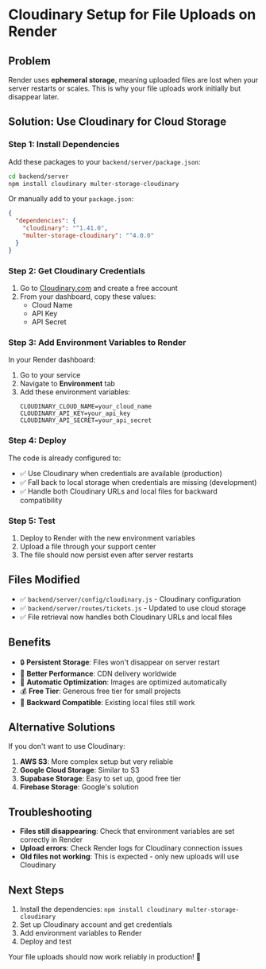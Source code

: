 # Cloudinary Setup for File Uploads on Render

## Problem
Render uses **ephemeral storage**, meaning uploaded files are lost when your server restarts or scales. This is why your file uploads work initially but disappear later.

## Solution: Use Cloudinary for Cloud Storage

### Step 1: Install Dependencies

Add these packages to your `backend/server/package.json`:

```bash
cd backend/server
npm install cloudinary multer-storage-cloudinary
```

Or manually add to your `package.json`:
```json
{
  "dependencies": {
    "cloudinary": "^1.41.0",
    "multer-storage-cloudinary": "^4.0.0"
  }
}
```

### Step 2: Get Cloudinary Credentials

1. Go to [Cloudinary.com](https://cloudinary.com) and create a free account
2. From your dashboard, copy these values:
   - Cloud Name
   - API Key  
   - API Secret

### Step 3: Add Environment Variables to Render

In your Render dashboard:

1. Go to your service
2. Navigate to **Environment** tab
3. Add these environment variables:
   ```
   CLOUDINARY_CLOUD_NAME=your_cloud_name
   CLOUDINARY_API_KEY=your_api_key
   CLOUDINARY_API_SECRET=your_api_secret
   ```

### Step 4: Deploy

The code is already configured to:
- ✅ Use Cloudinary when credentials are available (production)
- ✅ Fall back to local storage when credentials are missing (development)
- ✅ Handle both Cloudinary URLs and local files for backward compatibility

### Step 5: Test

1. Deploy to Render with the new environment variables
2. Upload a file through your support center
3. The file should now persist even after server restarts

## Files Modified

- ✅ `backend/server/config/cloudinary.js` - Cloudinary configuration
- ✅ `backend/server/routes/tickets.js` - Updated to use cloud storage
- ✅ File retrieval now handles both Cloudinary URLs and local files

## Benefits

- 🔒 **Persistent Storage**: Files won't disappear on server restart
- 🚀 **Better Performance**: CDN delivery worldwide
- 📱 **Automatic Optimization**: Images are optimized automatically
- 💰 **Free Tier**: Generous free tier for small projects
- 🔄 **Backward Compatible**: Existing local files still work

## Alternative Solutions

If you don't want to use Cloudinary:

1. **AWS S3**: More complex setup but very reliable
2. **Google Cloud Storage**: Similar to S3
3. **Supabase Storage**: Easy to set up, good free tier
4. **Firebase Storage**: Google's solution

## Troubleshooting

- **Files still disappearing**: Check that environment variables are set correctly in Render
- **Upload errors**: Check Render logs for Cloudinary connection issues
- **Old files not working**: This is expected - only new uploads will use Cloudinary

## Next Steps

1. Install the dependencies: `npm install cloudinary multer-storage-cloudinary`
2. Set up Cloudinary account and get credentials
3. Add environment variables to Render
4. Deploy and test

Your file uploads should now work reliably in production! 🎉
